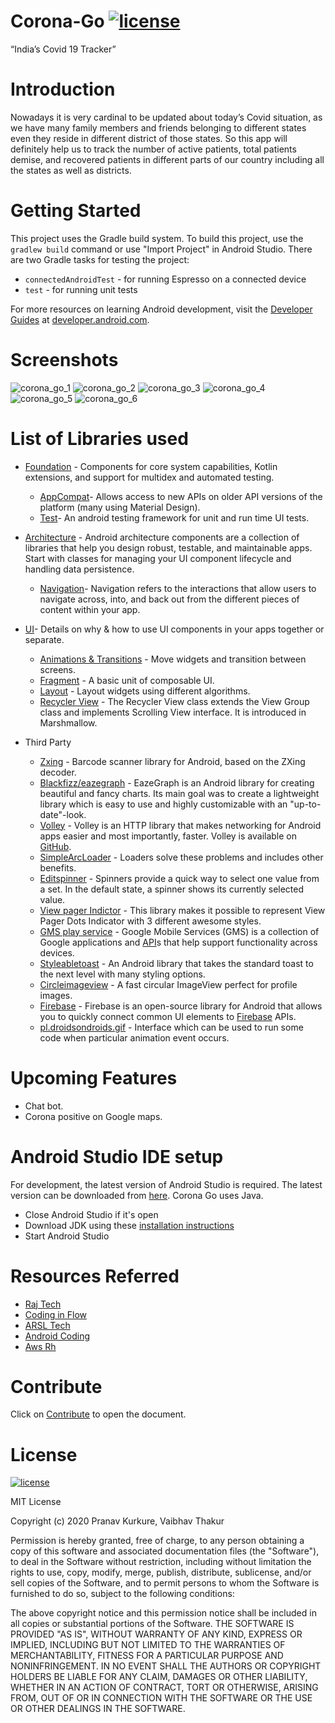 # Corona-Go  [![license](https://img.shields.io/github/license/DAVFoundation/captain-n3m0.svg?style=flat-square)](https://github.com/vaibhavt802/Corona-Go/blob/master/LICENSE)
“India’s Covid 19 Tracker” 

# Introduction
Nowadays it is very cardinal to be updated about today’s Covid situation, as we have many family members and friends belonging to different states even they reside in 
different district of those states. So this app will definitely help us to track the number of active patients, total patients demise, and recovered patients in different 
parts of our country including all the states as well as districts.

# Getting Started
This project uses the Gradle build system. To build this project, use the `gradlew build` command or use "Import Project" in Android Studio.
There are two Gradle tasks for testing the project:
* `connectedAndroidTest` - for running Espresso on a connected device
* `test` - for running unit tests

For more resources on learning Android development, visit the [Developer Guides](https://developer.android.com/guide/) at [developer.android.com](https://developer.android.com/).

# Screenshots
![corona_go_1](https://user-images.githubusercontent.com/47378164/85365904-de958a80-b543-11ea-8a1b-85446bcad1ab.png)
![corona_go_2](https://user-images.githubusercontent.com/47378164/85365907-df2e2100-b543-11ea-9e11-a87bed16fbd1.png)
![corona_go_3](https://user-images.githubusercontent.com/47378164/85365892-da696d00-b543-11ea-942e-a233e4f9e638.png)
![corona_go_4](https://user-images.githubusercontent.com/47378164/85365898-dc333080-b543-11ea-9290-d2134dcabd58.png)
![corona_go_5](https://user-images.githubusercontent.com/47378164/85365900-dccbc700-b543-11ea-8811-7ee99878d532.png)
![corona_go_6](https://user-images.githubusercontent.com/47378164/85365902-dd645d80-b543-11ea-9b37-1d7075360a1a.png)

# List of Libraries used
* [Foundation](https://developer.android.com/jetpack/androidx/releases/appcompat) - Components for core system capabilities, Kotlin extensions, and support for multidex and automated testing.

 	* [AppCompat](https://developer.android.com/jetpack/androidx/releases/appcompat)- Allows access to new APIs on older API versions of the platform (many using Material Design).
 	* [Test](https://developer.android.com/training/testing)- An android testing framework for unit and run time UI tests.

* [Architecture](https://developer.android.com/topic/libraries/architecture) - Android architecture components are a collection of libraries that help you design robust, testable, and maintainable apps. Start with classes for managing your UI component lifecycle and handling data persistence.
 	
  * [Navigation](https://developer.android.com/guide/navigation)- Navigation refers to the interactions that allow users to navigate across, into, and back out from the different pieces of content within your app.
  
* [UI](https://github.com/wasabeef/awesome-android-ui)- Details on why & how to use UI components in your apps together or separate.
 	
  * [Animations & Transitions](https://developer.android.com/training/animation/) - Move widgets and transition between screens.
  * [Fragment](https://developer.android.com/guide/components/fragments) - A basic unit of composable UI.
  * [Layout](https://developer.android.com/guide/topics/ui/declaring-layout) - Layout widgets using different algorithms.
  * [Recycler View](https://www.javatpoint.com/android-recyclerview-list-example) - The Recycler View class extends the View Group class and implements Scrolling View interface. It is introduced in Marshmallow.

* Third Party
  
  * [Zxing](https://github.com/journeyapps/zxing-android-embedded) - Barcode scanner library for Android, based on the ZXing decoder.
  * [Blackfizz/eazegraph](http://androidxy.com/en/detail/5f7459839a43dba90eb37af4b5b48027) - EazeGraph is an Android library for creating beautiful and fancy charts. Its main goal was to create a lightweight library which is easy to use and highly customizable with an "up-to-date"-look.
  * [Volley](https://developer.android.com/training/volley) - Volley is an HTTP library that makes networking for Android apps easier and most importantly, faster. Volley is available on [GitHub](https://github.com/google/volley).
  * [SimpleArcLoader](https://developer.android.com/guide/components/loaders) - Loaders solve these problems and includes other benefits.
  * [Editspinner](https://developer.android.com/guide/topics/ui/controls/spinner) - Spinners provide a quick way to select one value from a set. In the default state, a spinner shows its currently selected value.
  * [View pager Indictor](https://github.com/tommybuonomo/dotsindicator) - This library makes it possible to represent View Pager Dots Indicator with 3 different awesome styles.
  * [GMS play service](https://www.android.com/intl/en_in/gms/) - Google Mobile Services (GMS) is a collection of Google applications and [API](https://developers.google.com/android/guides/overview)s that help support functionality across devices.
  * [Styleabletoast](https://github.com/Muddz/StyleableToast) - An Android library that takes the standard toast to the next level with many styling options.
  * [Circleimageview](https://github.com/hdodenhof/CircleImageView) - A fast circular ImageView perfect for profile images.
  * [Firebase](https://github.com/firebase/FirebaseUI-Android) - Firebase is an open-source library for Android that allows you to quickly connect common UI elements to [Firebase](https://firebase.google.com/) APIs.
  * [pl.droidsondroids.gif](https://www.javadoc.io/doc/pl.droidsonroids.gif/android-gif-drawable/1.2.6/pl/droidsonroids/gif/package-summary.html) - Interface which can be used to run some code when particular animation event occurs.

# Upcoming Features
 
 * Chat bot.
 * Corona positive on Google maps.
 
# Android Studio IDE setup

For development, the latest version of Android Studio is required. The latest version can be downloaded from [here](https://developer.android.com/studio/).
Corona Go uses Java.
  * Close Android Studio if it's open
  * Download JDK using these [installation instructions](https://www.oracle.com/java/technologies/javase-jdk8-doc-downloads.html)
  * Start Android Studio
  
# Resources Referred
  * [Raj Tech](https://www.youtube.com/channel/UCfYzumuCdqHorc9zay9HZaA)
  * [Coding in Flow](https://www.youtube.com/channel/UC_Fh8kvtkVPkeihBs42jGcA)
  * [ARSL Tech](https://www.youtube.com/channel/UCB2B0AuQgk6eOMbWR7qiqew)
  * [Android Coding](https://www.youtube.com/channel/UCUIF5MImktJLDWDKe5oTdJQ)
  * [Aws Rh](https://www.youtube.com/channel/UCoQp_Duwqh0JWEZrg4DT2Ug)

# Contribute

  Click on [Contribute](https://github.com/vaibhavt802/Corona-Go/blob/master/contribute.md) to open the document.

# License

[![license](https://img.shields.io/github/license/DAVFoundation/captain-n3m0.svg?style=flat-square)](https://github.com/vaibhavt802/Corona-Go/blob/master/LICENSE)

 MIT License
	
 Copyright (c) 2020 Pranav Kurkure,  Vaibhav Thakur
 
 Permission is hereby granted, free of charge, to any person obtaining a copy
of this software and associated documentation files (the "Software"), to deal
in the Software without restriction, including without limitation the rights
to use, copy, modify, merge, publish, distribute, sublicense, and/or sell
copies of the Software, and to permit persons to whom the Software is
furnished to do so, subject to the following conditions:

 The above copyright notice and this permission notice shall be included in all
copies or substantial portions of the Software.
THE SOFTWARE IS PROVIDED "AS IS", WITHOUT WARRANTY OF ANY KIND, EXPRESS OR
IMPLIED, INCLUDING BUT NOT LIMITED TO THE WARRANTIES OF MERCHANTABILITY,
FITNESS FOR A PARTICULAR PURPOSE AND NONINFRINGEMENT. IN NO EVENT SHALL THE
AUTHORS OR COPYRIGHT HOLDERS BE LIABLE FOR ANY CLAIM, DAMAGES OR OTHER
LIABILITY, WHETHER IN AN ACTION OF CONTRACT, TORT OR OTHERWISE, ARISING FROM,
OUT OF OR IN CONNECTION WITH THE SOFTWARE OR THE USE OR OTHER DEALINGS IN THE
SOFTWARE.
